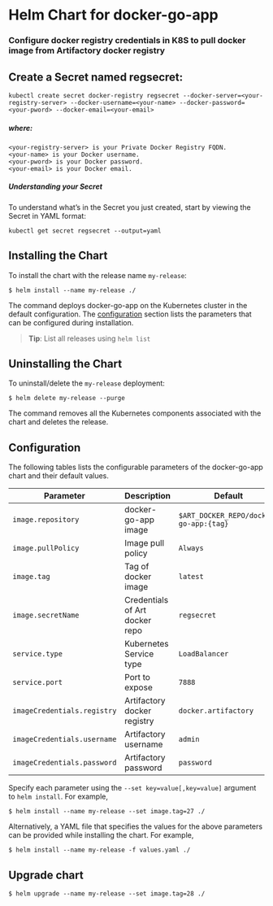# Helm Chart for docker-go-app

### Configure docker registry credentials in K8S to pull docker image from Artifactory docker registry

## Create a Secret named regsecret:
```
kubectl create secret docker-registry regsecret --docker-server=<your-registry-server> --docker-username=<your-name> --docker-password=<your-pword> --docker-email=<your-email>
```
##### where:
```
<your-registry-server> is your Private Docker Registry FQDN.
<your-name> is your Docker username.
<your-pword> is your Docker password.
<your-email> is your Docker email.
```

##### Understanding your Secret

To understand what’s in the Secret you just created, start by viewing the Secret in YAML format:
```
kubectl get secret regsecret --output=yaml
```

## Installing the Chart

To install the chart with the release name `my-release`:

```console
$ helm install --name my-release ./
```

The command deploys docker-go-app on the Kubernetes cluster in the default configuration. The [configuration](#configuration) section lists the parameters that can be configured during installation.

> **Tip**: List all releases using `helm list`

## Uninstalling the Chart

To uninstall/delete the `my-release` deployment:

```console
$ helm delete my-release --purge
```

The command removes all the Kubernetes components associated with the chart and deletes the release.

## Configuration

The following tables lists the configurable parameters of the docker-go-app chart and their default values.

|           Parameter                |             Description             |                        Default                            |
|------------------------------------|-------------------------------------|-----------------------------------------------------------|
| `image.repository`                 | docker-go-app image                    | `$ART_DOCKER_REPO/docker-go-app:{tag}`                     |
| `image.pullPolicy`                 | Image pull policy                   | `Always`                                                  |
| `image.tag`                        | Tag of docker image                 | `latest`                                                  |
| `image.secretName`                 | Credentials of Art docker repo      | `regsecret`                                               |
| `service.type`                     | Kubernetes Service type             | `LoadBalancer`                                            |
| `service.port`                     | Port to expose                      | `7888`                                                    |
| `imageCredentials.registry`        | Artifactory docker registry         | `docker.artifactory`                                      |
| `imageCredentials.username`        | Artifactory username                | `admin`                                                   |
| `imageCredentials.password`        | Artifactory password                | `password`                                                |

Specify each parameter using the `--set key=value[,key=value]` argument to `helm install`. For example,

```console
$ helm install --name my-release --set image.tag=27 ./
```

Alternatively, a YAML file that specifies the values for the above parameters can be provided while installing the chart. For example,

```console
$ helm install --name my-release -f values.yaml ./
```

## Upgrade chart
```console
$ helm upgrade --name my-release --set image.tag=28 ./
```
